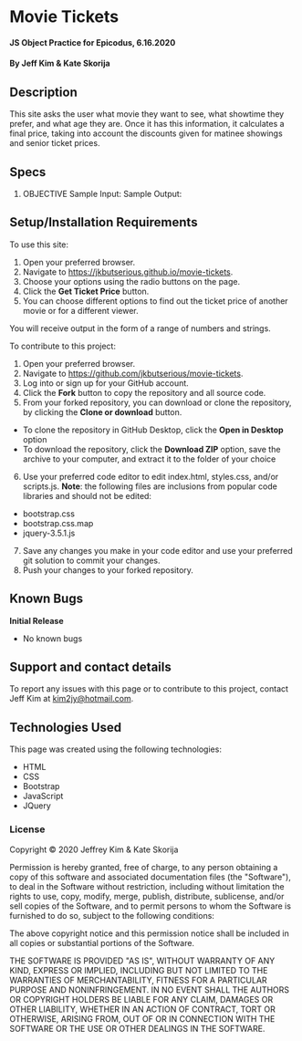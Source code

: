 # Movie Tickets

#### JS Object Practice for Epicodus, 6.16.2020

#### By Jeff Kim & Kate Skorija

## Description

This site asks the user what movie they want to see, what showtime they prefer, and what age they are. Once it has this information, it calculates a final price, taking into account the discounts given for matinee showings and senior ticket prices.

## Specs

1. OBJECTIVE
Sample Input: 
Sample Output: 

## Setup/Installation Requirements

To use this site:

1. Open your preferred browser.
2. Navigate to https://jkbutserious.github.io/movie-tickets.
3. Choose your options using the radio buttons on the page.
4. Click the **Get Ticket Price** button.
5. You can choose different options to find out the ticket price of another movie or for a different viewer.

You will receive output in the form of a range of numbers and strings.

To contribute to this project:

1. Open your preferred browser.
2. Navigate to https://github.com/jkbutserious/movie-tickets.
3. Log into or sign up for your GitHub account.
4. Click the **Fork** button to copy the repository and all source code.
5. From your forked repository, you can download or clone the repository, by clicking the **Clone or download** button.
  * To clone the repository in GitHub Desktop, click the **Open in Desktop** option
  * To download the repository, click the **Download ZIP** option, save the archive to your computer, and extract it to the folder of your choice
6. Use your preferred code editor to edit index.html, styles.css, and/or scripts.js. **Note**: the following files are inclusions from popular code libraries and should not be edited:
  * bootstrap.css
  * bootstrap.css.map
  * jquery-3.5.1.js
7. Save any changes you make in your code editor and use your preferred git solution to commit your changes.
8. Push your changes to your forked repository.

## Known Bugs

**Initial Release**
* No known bugs

## Support and contact details

To report any issues with this page or to contribute to this project, contact Jeff Kim at kim2jy@hotmail.com.

## Technologies Used

This page was created using the following technologies:

* HTML
* CSS
* Bootstrap
* JavaScript
* JQuery

### License

Copyright © 2020 Jeffrey Kim & Kate Skorija

Permission is hereby granted, free of charge, to any person obtaining a copy of this software and associated documentation files (the "Software"), to deal in the Software without restriction, including without limitation the rights to use, copy, modify, merge, publish, distribute, sublicense, and/or sell copies of the Software, and to permit persons to whom the Software is furnished to do so, subject to the following conditions:

The above copyright notice and this permission notice shall be included in all copies or substantial portions of the Software.

THE SOFTWARE IS PROVIDED "AS IS", WITHOUT WARRANTY OF ANY KIND, EXPRESS OR IMPLIED, INCLUDING BUT NOT LIMITED TO THE WARRANTIES OF MERCHANTABILITY, FITNESS FOR A PARTICULAR PURPOSE AND NONINFRINGEMENT. IN NO EVENT SHALL THE AUTHORS OR COPYRIGHT HOLDERS BE LIABLE FOR ANY CLAIM, DAMAGES OR OTHER LIABILITY, WHETHER IN AN ACTION OF CONTRACT, TORT OR OTHERWISE, ARISING FROM, OUT OF OR IN CONNECTION WITH THE SOFTWARE OR THE USE OR OTHER DEALINGS IN THE SOFTWARE.